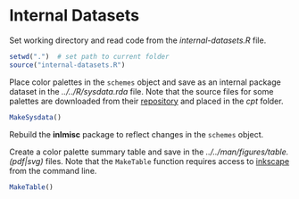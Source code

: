 # Internal Datasets

Set working directory and read code from the *internal-datasets.R* file.

```r
setwd(".")  # set path to current folder
source("internal-datasets.R")
```

Place color palettes in the `schemes` object and save as an
internal package dataset in the *../../R/sysdata.rda* file.
Note that the source files for some palettes are downloaded from their
[repository](https://github.com/GenericMappingTools/gmt/tree/master/share/cpt)
and placed in the *cpt* folder.

```r
MakeSysdata()
```
Rebuild the **inlmisc** package to reflect changes in the `schemes` object.

Create a color palette summary table and save in the *../../man/figures/table.(pdf|svg)* files.
Note that the `MakeTable` function requires access to [inkscape](https://inkscape.org/)
from the command line.

```r
MakeTable()
```
